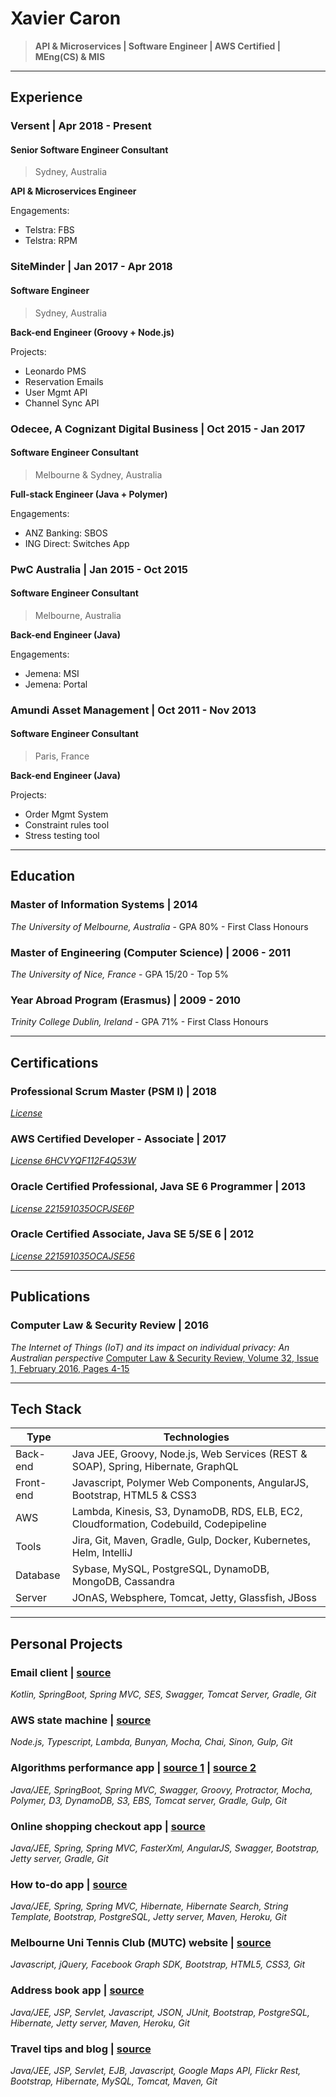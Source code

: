 # Xavier Caron
> **API & Microservices | Software Engineer | AWS Certified | MEng(CS) & MIS**

___

## Experience

### Versent | Apr 2018 - Present
#### Senior Software Engineer Consultant
> Sydney, Australia

**API & Microservices Engineer**

Engagements:
- Telstra: FBS
- Telstra: RPM

### SiteMinder | Jan 2017 - Apr 2018
#### Software Engineer
> Sydney, Australia

**Back-end Engineer (Groovy + Node.js)**

Projects:
- Leonardo PMS
- Reservation Emails
- User Mgmt API
- Channel Sync API

### Odecee, A Cognizant Digital Business | Oct 2015 - Jan 2017
#### Software Engineer Consultant
> Melbourne & Sydney, Australia

**Full-stack Engineer (Java + Polymer)**

Engagements:
- ANZ Banking: SBOS
- ING Direct: Switches App

### PwC Australia | Jan 2015 - Oct 2015
#### Software Engineer Consultant
> Melbourne, Australia

**Back-end Engineer (Java)**

Engagements:
- Jemena: MSI
- Jemena: Portal

### Amundi Asset Management | Oct 2011 - Nov 2013
#### Software Engineer Consultant
> Paris, France

**Back-end Engineer (Java)**

Projects:
- Order Mgmt System
- Constraint rules tool
- Stress testing tool

___

## Education

### Master of Information Systems | 2014
_The University of Melbourne, Australia_ - GPA 80% - First Class Honours

### Master of Engineering (Computer Science) | 2006 - 2011
_The University of Nice, France_ - GPA 15/20 - Top 5%

### Year Abroad Program (Erasmus) | 2009 - 2010
_Trinity College Dublin, Ireland_ - GPA 71% - First Class Honours

___

## Certifications

### Professional Scrum Master (PSM I) | 2018
[_License_](https://www.scrum.org/user/321030)

### AWS Certified Developer - Associate | 2017
[_License 6HCVYQF112F4Q53W_](https://www.certmetrics.com/amazon/public/badge.aspx?i=2&t=c&d=2017-12-05&ci=AWS00357292)

### Oracle Certified Professional, Java SE 6 Programmer | 2013
[_License 221591035OCPJSE6P_](https://www.youracclaim.com/badges/f2fbd783-f4c7-4cbb-8804-96fe2cdffa61/linked_in_profile)

### Oracle Certified Associate, Java SE 5/SE 6 | 2012
[_License 221591035OCAJSE56_](https://www.youracclaim.com/badges/28f4f951-fb0f-4c0b-a151-ac6396777f99/linked_in_profile)

___

## Publications

### Computer Law & Security Review | 2016
_The Internet of Things (IoT) and its impact on individual privacy: An Australian perspective_
[Computer Law & Security Review, Volume 32, Issue 1, February 2016, Pages 4-15](https://doi.org/10.1016/j.clsr.2015.12.001)

___

## Tech Stack

| Type          | Technologies                                                                          |
| ------------- |---------------------------------------------------------------------------------------|
| Back-end      | Java JEE, Groovy, Node.js, Web Services (REST & SOAP), Spring, Hibernate, GraphQL     |
| Front-end     | Javascript, Polymer Web Components, AngularJS, Bootstrap, HTML5 & CSS3                |
| AWS           | Lambda, Kinesis, S3, DynamoDB, RDS, ELB, EC2, Cloudformation, Codebuild, Codepipeline |
| Tools         | Jira, Git, Maven, Gradle, Gulp, Docker, Kubernetes, Helm, IntelliJ                    |
| Database      | Sybase, MySQL, PostgreSQL, DynamoDB, MongoDB, Cassandra                               |
| Server        | JOnAS, Websphere, Tomcat, Jetty, Glassfish, JBoss                                     |

___

## Personal Projects

### Email client | [source](https://github.com/reivax0z/email-clietn)
_Kotlin, SpringBoot, Spring MVC, SES, Swagger, Tomcat Server, Gradle, Git_

### AWS state machine | [source](https://github.com/reivax0z/aws-state-machine)
_Node.js, Typescript, Lambda, Bunyan, Mocha, Chai, Sinon, Gulp, Git_

### Algorithms performance app | [source 1](https://github.com/reivax0z/algo-impl-front) | [source 2](https://github.com/reivax0z/algo-impl-back) 
_Java/JEE, SpringBoot, Spring MVC, Swagger, Groovy, Protractor, Mocha, Polymer, D3, DynamoDB, S3, EBS, Tomcat server, Gradle, Gulp, Git_

### Online shopping checkout app | [source]( https://github.com/reivax0z/checkout-system)
_Java/JEE, Spring, Spring MVC, FasterXml, AngularJS, Swagger, Bootstrap, Jetty server, Gradle, Git_

### How to-do app | [source](https://github.com/reivax0z/howto-tech)
_Java/JEE, Spring, Spring MVC, Hibernate, Hibernate Search, String Template, Bootstrap, PostgreSQL, Jetty server, Maven, Heroku, Git_

### Melbourne Uni Tennis Club (MUTC) website | [source](https://github.com/reivax0z/mutc)
_Javascript, jQuery, Facebook Graph SDK, Bootstrap, HTML5, CSS3, Git_

### Address book app | [source](https://github.com/reivax0z/address-book)
_Java/JEE, JSP, Servlet, Javascript, JSON, JUnit, Bootstrap, PostgreSQL, Hibernate, Jetty server, Maven, Heroku, Git_

### Travel tips and blog | [source](https://github.com/reivax0z/visit-web-site)
_Java/JEE, JSP, Servlet, EJB, Javascript, Google Maps API, Flickr Rest, Bootstrap, Hibernate, MySQL, Tomcat, Maven, Git_
